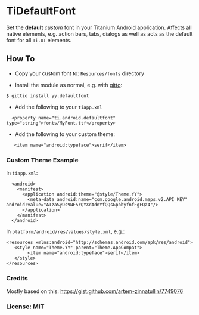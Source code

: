 # TiDefaultFont

Set the __default__ _custom_ font in your Titanium Android application. Affects all native elements, e.g. action bars, tabs, dialogs as well as
acts as the default font for all `Ti.UI` elements.

## How To

 * Copy your custom font to: `Resources/fonts` directory

 * Install the module as normal, e.g. with [gitto](http://gitt.io/):

```
$ gittio install yy.defaultfont
```

 * Add the following to your `tiapp.xml`

```
  <property name="ti.android.defaultfont" type="string">fonts/MyFont.ttf</property>
```

 * Add the following to your custom theme:

```
   <item name="android:typeface">serif</item>
```

### Custom Theme Example
In `tiapp.xml`:

```
  <android>
    <manifest>
      <application android:theme="@style/Theme.YY">
        <meta-data android:name="com.google.android.maps.v2.API_KEY" android:value="AIzaSyDs9NE5rQYXdAdnYfQQsGpbbyfnfFgFQz4"/>
      </application>
    </manifest>
  </android>
```

In `platform/android/res/values/style.xml`, e.g.:

```
<resources xmlns:android="http://schemas.android.com/apk/res/android">  
   <style name="Theme.YY" parent="Theme.AppCompat">
        <item name="android:typeface">serif</item>
   </style>         
</resources>
```

### Credits
Mostly based on this: https://gist.github.com/artem-zinnatullin/7749076

### License: MIT
